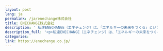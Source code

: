 ```yaml
---
layout: post
lang: ja
permalink: /ja/enechange株式会社
title: ENECHANGE株式会社
description: ' 私達ENECHANGE（エネチェンジ）は、「エネルギーの未来をつくる」というミッションを掲げ、エネルギー領域のDXを加速するプラットフォームになることを目指して事業を推進する、日本を代表するエネルギーテックカンパニーです。 日本最大級のエネルギー切り替えプラットフォーム「エネチェンジ」、EV（電気自動車）の目的地充電サービス「EV充電エネチェンジ」、エネルギー業界のDXを実現する「エネルギークラウド」の開発運用など、エネルギーテックをベースにした革新的事業を次々に展開しています。 弊社では2020年より「恒久的リモートワーク制度」を導入し、柔軟な働き方を実現しています。 現在社員の34%がフルリモートで働いており、デジタルツールを駆使しつつ、コミュニケーションを大切にして助け合いながら、仕事に取り組んでいます。  採用情報はこちらからご覧ください。 https://engineer-recruit.enechange.co.jp/ '
description_full: '<p>私達ENECHANGE（エネチェンジ）は、「エネルギーの未来をつくる」というミッションを掲げ、エネルギー領域のDXを加速するプラットフォームになることを目指して事業を推進する、日本を代表するエネルギーテックカンパニーです。<br />日本最大級のエネルギー切り替えプラットフォーム「エネチェンジ」、EV（電気自動車）の目的地充電サービス「EV充電エネチェンジ」、エネルギー業界のDXを実現する「エネルギークラウド」の開発運用など、エネルギーテックをベースにした革新的事業を次々に展開しています。<br />弊社では2020年より「恒久的リモートワーク制度」を導入し、柔軟な働き方を実現しています。<br />現在社員の34%がフルリモートで働いており、デジタルツールを駆使しつつ、コミュニケーションを大切にして助け合いながら、仕事に取り組んでいます。<br /><br />採用情報はこちらからご覧ください。<br /><a href="https://engineer-recruit.enechange.co.jp/">https://engineer-recruit.enechange.co.jp/</a></p>'
categories: 
link: https://enechange.co.jp/
---
```


